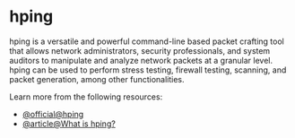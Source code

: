 # hping

hping is a versatile and powerful command-line based packet crafting tool that allows network administrators, security professionals, and system auditors to manipulate and analyze network packets at a granular level. hping can be used to perform stress testing, firewall testing, scanning, and packet generation, among other functionalities.

Learn more from the following resources:

- [@official@hping](https://salsa.debian.org/debian/hping3)
- [@article@What is hping?](https://www.okta.com/uk/identity-101/hping/)